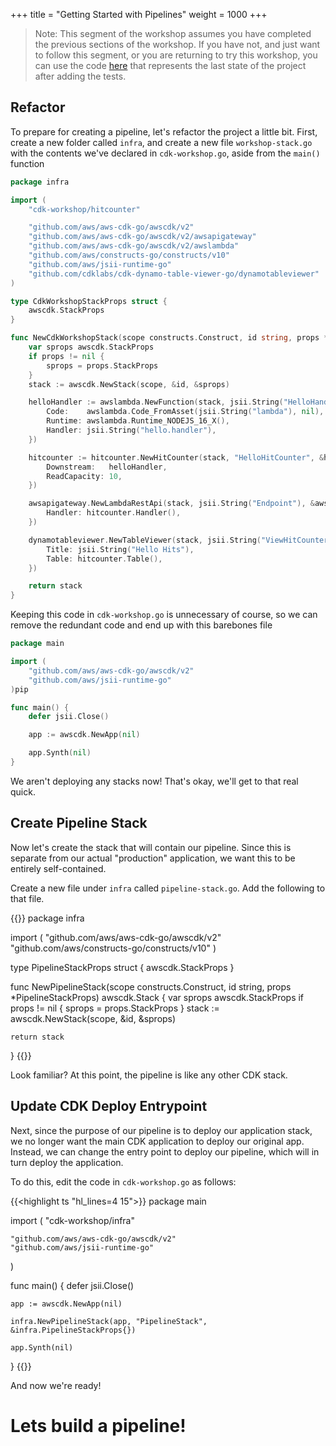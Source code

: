 +++
title = "Getting Started with Pipelines"
weight = 1000
+++

> Note: This segment of the workshop assumes you have completed the previous sections of the workshop. If you have not, and just want to follow this segment, or you are returning to try this workshop, you can use the code [here](https://github.com/aws-samples/aws-cdk-intro-workshop/tree/master/code/typescript/tests-workshop) that represents the last state of the project after adding the tests.

## Refactor
To prepare for creating a pipeline, let's refactor the project a little bit.
First, create a new folder called `infra`, and create a new file `workshop-stack.go`
with the contents we've declared in `cdk-workshop.go`, aside from the `main()` function

```go
package infra

import (
	"cdk-workshop/hitcounter"

	"github.com/aws/aws-cdk-go/awscdk/v2"
	"github.com/aws/aws-cdk-go/awscdk/v2/awsapigateway"
	"github.com/aws/aws-cdk-go/awscdk/v2/awslambda"
	"github.com/aws/constructs-go/constructs/v10"
	"github.com/aws/jsii-runtime-go"
	"github.com/cdklabs/cdk-dynamo-table-viewer-go/dynamotableviewer"
)

type CdkWorkshopStackProps struct {
	awscdk.StackProps
}

func NewCdkWorkshopStack(scope constructs.Construct, id string, props *cdkWorkshopStackProps) awscdk.Stack {
	var sprops awscdk.StackProps
	if props != nil {
		sprops = props.StackProps
	}
	stack := awscdk.NewStack(scope, &id, &sprops)

	helloHandler := awslambda.NewFunction(stack, jsii.String("HelloHandler"), &awslambda.FunctionProps{
		Code:    awslambda.Code_FromAsset(jsii.String("lambda"), nil),
		Runtime: awslambda.Runtime_NODEJS_16_X(),
		Handler: jsii.String("hello.handler"),
	})

	hitcounter := hitcounter.NewHitCounter(stack, "HelloHitCounter", &hitcounter.HitCounterProps{
		Downstream:   helloHandler,
		ReadCapacity: 10,
	})

	awsapigateway.NewLambdaRestApi(stack, jsii.String("Endpoint"), &awsapigateway.LambdaRestApiProps{
		Handler: hitcounter.Handler(),
	})

	dynamotableviewer.NewTableViewer(stack, jsii.String("ViewHitCounter"), &dynamotableviewer.TableViewerProps{
		Title: jsii.String("Hello Hits"),
		Table: hitcounter.Table(),
	})

	return stack
}
```

Keeping this code in `cdk-workshop.go` is unnecessary of course, so we can remove the redundant code
and end up with this barebones file

```go
package main

import (
	"github.com/aws/aws-cdk-go/awscdk/v2"
	"github.com/aws/jsii-runtime-go"
)pip

func main() {
	defer jsii.Close()

	app := awscdk.NewApp(nil)

	app.Synth(nil)
}
```

We aren't deploying any stacks now! That's okay, we'll get to that real quick.

## Create Pipeline Stack
Now let's create the stack that will contain our pipeline.
Since this is separate from our actual "production" application, we want this to be entirely self-contained.

Create a new file under `infra` called `pipeline-stack.go`. Add the following to that file.

{{<highlight go>}}
package infra

import (
	"github.com/aws/aws-cdk-go/awscdk/v2"
	"github.com/aws/constructs-go/constructs/v10"
)

type PipelineStackProps struct {
	awscdk.StackProps
}

func NewPipelineStack(scope constructs.Construct, id string, props *PipelineStackProps) awscdk.Stack {
	var sprops awscdk.StackProps
	if props != nil {
		sprops = props.StackProps
	}
	stack := awscdk.NewStack(scope, &id, &sprops)

	return stack
}
{{</highlight>}}

Look familiar? At this point, the pipeline is like any other CDK stack.

## Update CDK Deploy Entrypoint
Next, since the purpose of our pipeline is to deploy our application stack, we no longer want the main CDK application to deploy our original app. Instead, we can change the entry point to deploy our pipeline, which will in turn deploy the application.

To do this, edit the code in `cdk-workshop.go` as follows:

{{<highlight ts "hl_lines=4 15">}}
package main

import (
	"cdk-workshop/infra"

	"github.com/aws/aws-cdk-go/awscdk/v2"
	"github.com/aws/jsii-runtime-go"
)

func main() {
	defer jsii.Close()

	app := awscdk.NewApp(nil)

	infra.NewPipelineStack(app, "PipelineStack", &infra.PipelineStackProps{})

	app.Synth(nil)
}
{{</highlight>}}


And now we're ready!

# Lets build a pipeline!
